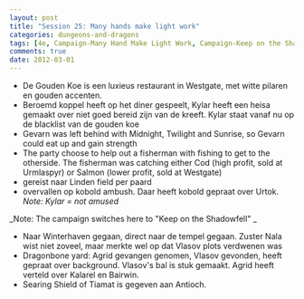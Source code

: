 ```yaml
---
layout: post
title: "Session 25: Many hands make light work"
categories: dungeons-and-dragons
tags: [4e, Campaign-Many Hand Make Light Work, Campaign-Keep on the Shadowfell, Adventure log]
comments: true
date: 2012-03-01
---
```


* De Gouden Koe is een luxieus restaurant in Westgate, met witte pilaren en gouden accenten.
* Beroemd koppel heeft op het diner gespeelt, Kylar heeft een heisa gemaakt over niet goed bereid zijn van de kreeft. Kylar staat vanaf nu op de blacklist van de gouden koe
* Gevarn was left behind with Midnight, Twilight and Sunrise, so Gevarn could eat up and gain strength
* The party choose to help out a fisherman with fishing to get to the otherside. The fisherman was catching either Cod (high profit, sold at Urmlaspyr) or Salmon (lower profit, sold at Westgate)
* gereist naar Linden field per paard
* overvallen op kobold ambush. Daar heeft kobold gepraat over Urtok. _Note: Kylar = not amused_

_Note: The campaign switches here to "Keep on the Shadowfell" _
* Naar Winterhaven gegaan, direct naar de tempel gegaan. Zuster Nala wist niet zoveel, maar merkte wel op dat Vlasov plots verdwenen was
* Dragonbone yard: Agrid gevangen genomen, Vlasov gevonden, heeft gepraat over background. Vlasov's bal is stuk gemaakt. Agrid heeft verteld over Kalarel en Bairwin.
* Searing Shield of Tiamat is gegeven aan Antioch.
